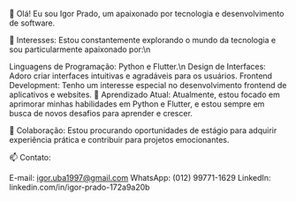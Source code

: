 👋 Olá! Eu sou Igor Prado, um apaixonado por tecnologia e desenvolvimento de software.

🔭 Interesses: Estou constantemente explorando o mundo da tecnologia e sou particularmente apaixonado por:\n

Linguagens de Programação: Python e Flutter.\n
Design de Interfaces: Adoro criar interfaces intuitivas e agradáveis para os usuários.
Frontend Development: Tenho um interesse especial no desenvolvimento frontend de aplicativos e websites.
🌱 Aprendizado Atual: Atualmente, estou focado em aprimorar minhas habilidades em Python e Flutter, e estou sempre em busca de novos desafios para aprender e crescer.

💼 Colaboração: Estou procurando oportunidades de estágio para adquirir experiência prática e contribuir para projetos emocionantes.

📫 Contato:

E-mail: igor.uba1997@gmail.com
WhatsApp: (012) 99771-1629
LinkedIn: linkedin.com/in/igor-prado-172a9a20b
